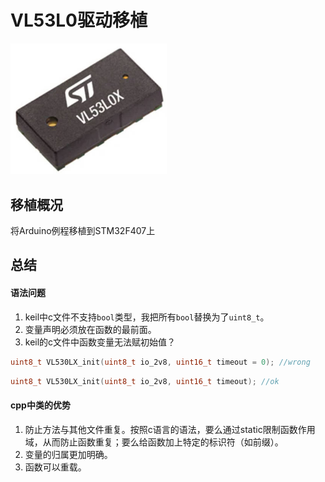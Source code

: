 # VL53L0驱动移植
<div align=left><img src="https://github.com/Potatotatotato/STM32-SensorDevicePorting/blob/master/TOF_LASER_VL53L0X/VL53L0X.jpg" width = 250></div>

## 移植概况
将Arduino例程移植到STM32F407上
## 总结
#### 语法问题
1. keil中c文件不支持`bool`类型，我把所有`bool`替换为了`uint8_t`。
2. 变量声明必须放在函数的最前面。
3. keil的c文件中函数变量无法赋初始值？
```c
uint8_t VL530LX_init(uint8_t io_2v8, uint16_t timeout = 0); //wrong
```
```c
uint8_t VL530LX_init(uint8_t io_2v8, uint16_t timeout); //ok
```
#### cpp中类的优势
1. 防止方法与其他文件重复。按照c语言的语法，要么通过static限制函数作用域，从而防止函数重复；要么给函数加上特定的标识符（如前缀）。
2. 变量的归属更加明确。 
3. 函数可以重载。
